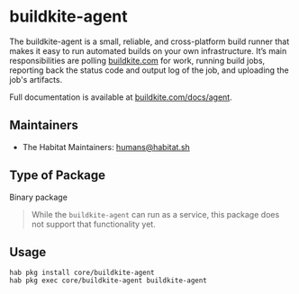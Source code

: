 # buildkite-agent

The buildkite-agent is a small, reliable, and cross-platform build runner that makes it easy to run automated builds on your own infrastructure. It’s main responsibilities are polling [buildkite.com](https://buildkite.com) for work, running build jobs, reporting back the status code and output log of the job, and uploading the job's artifacts.

Full documentation is available at [buildkite.com/docs/agent](https://buildkite.com/docs/agent).

## Maintainers

* The Habitat Maintainers: <humans@habitat.sh>

## Type of Package

Binary package

> While the `buildkite-agent` can run as a service, this package does not support that functionality yet.

## Usage

```
hab pkg install core/buildkite-agent
hab pkg exec core/buildkite-agent buildkite-agent
```
